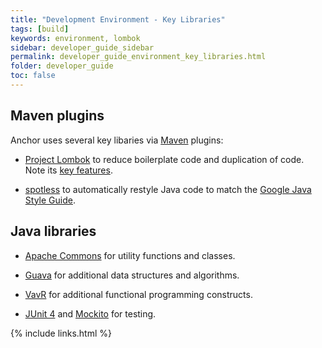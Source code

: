 ```yaml
---
title: "Development Environment - Key Libraries"
tags: [build]
keywords: environment, lombok
sidebar: developer_guide_sidebar
permalink: developer_guide_environment_key_libraries.html
folder: developer_guide
toc: false
---
```


## Maven plugins

Anchor uses several key libaries via [Maven](/developer_guide_environment_maven.html) plugins:

* [Project Lombok](https://projectlombok.org/) to reduce boilerplate code and duplication of code. Note its [key features](https://projectlombok.org/features/all).

* [spotless](https://github.com/diffplug/spotless/tree/master/plugin-maven) to automatically restyle
Java code to match the [Google Java Style Guide](https://google.github.io/styleguide/javaguide.html).

## Java libraries

* [Apache Commons](https://en.wikipedia.org/wiki/Apache_Commons) for utility functions and classes.

* [Guava](https://en.wikipedia.org/wiki/Google_Guava) for additional data structures and algorithms.

* [VavR](https://www.vavr.io/) for additional functional programming constructs.

* [JUnit 4](https://junit.org/junit4/) and [Mockito](https://site.mockito.org/) for testing.

{% include links.html %}